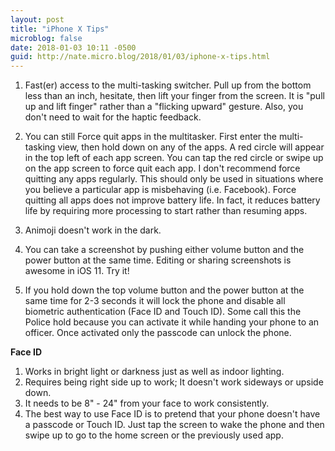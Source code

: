 ```yaml
---
layout: post
title: "iPhone X Tips"
microblog: false
date: 2018-01-03 10:11 -0500
guid: http://nate.micro.blog/2018/01/03/iphone-x-tips.html
---
```

1) Fast(er) access to the multi-tasking switcher. Pull up from the bottom less than an inch, hesitate, then lift your finger from the screen. It is "pull up and lift finger" rather than a "flicking upward" gesture. Also, you don't need to wait for the haptic feedback.

2) You can still Force quit apps in the multitasker. First enter the multi-tasking view, then hold down on any of the apps. A red circle will appear in the top left of each app screen. You can tap the red circle or swipe up on the app screen to force quit each app. I don't recommend force quitting any apps regularly. This should only be used in situations where you believe a particular app is misbehaving (i.e. Facebook). Force quitting all apps does not improve battery life. In fact, it reduces battery life by requiring more processing to start rather than resuming apps. 

3) Animoji doesn't work in the dark.

4) You can take a screenshot by pushing either volume button and the power button at the same time. Editing or sharing screenshots is awesome in iOS 11. Try it!

5) If you hold down the top volume button and the power button at the same time for 2-3 seconds it will lock the phone and disable all biometric authentication (Face ID and Touch ID). Some call this the Police hold because you can activate it while handing your phone to an officer. Once activated only the passcode can unlock the phone.

**Face ID**
1) Works in bright light or darkness just as well as indoor lighting.
2) Requires being right side up to work; It doesn't work sideways or upside down.
3) It needs to be 8" - 24" from your face to work consistently.
4) The best way to use Face ID is to pretend that your phone doesn't have a passcode or Touch ID. Just tap the screen to wake the phone and then swipe up to go to the home screen or the previously used app.
